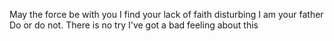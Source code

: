 
May the force be with you
I find your lack of faith disturbing
I am your father
Do or do not. There is no try
I've got a bad feeling about this
